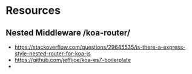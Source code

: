 # Resources
## Nested Middleware /koa-router/
- https://stackoverflow.com/questions/29645535/is-there-a-express-style-nested-router-for-koa-js
- https://github.com/jeffijoe/koa-es7-boilerplate
- 
